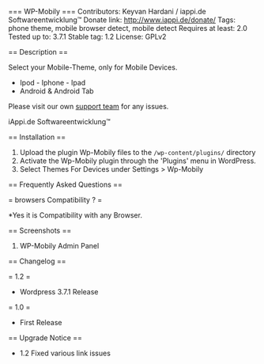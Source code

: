 === WP-Mobily ===
Contributors: Keyvan Hardani / iappi.de Softwareentwicklung™
Donate link: http://www.iappi.de/donate/
Tags: phone theme, mobile browser detect, mobile detect
Requires at least: 2.0
Tested up to: 3.7.1
Stable tag: 1.2
License: GPLv2

== Description ==

Select your Mobile-Theme, only for Mobile Devices.

* Ipod -  Iphone - Ipad
* Android & Android Tab


Please visit our own <a href="http://iappi.de/wp-mobily" target="_blank">support team</a> for any issues. 


iAppi.de Softwareentwicklung™

== Installation ==

1. Upload the plugin Wp-Mobily files to the `/wp-content/plugins/` directory
1. Activate the Wp-Mobily plugin through the 'Plugins' menu in WordPress.
1. Select Themes For Devices under Settings > Wp-Mobily

== Frequently Asked Questions ==

= browsers Compatibility ? =

*Yes it is Compatibility with any Browser.

== Screenshots ==

1. WP-Mobily Admin Panel

== Changelog ==

= 1.2 =

* Wordpress 3.7.1 Release

= 1.0 =
* First Release

== Upgrade Notice ==

* 1.2 Fixed various link issues
